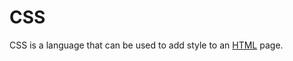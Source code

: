 # CSS































































CSS is a language that can be used to add style to an [HTML](/wiki/HTML) page.